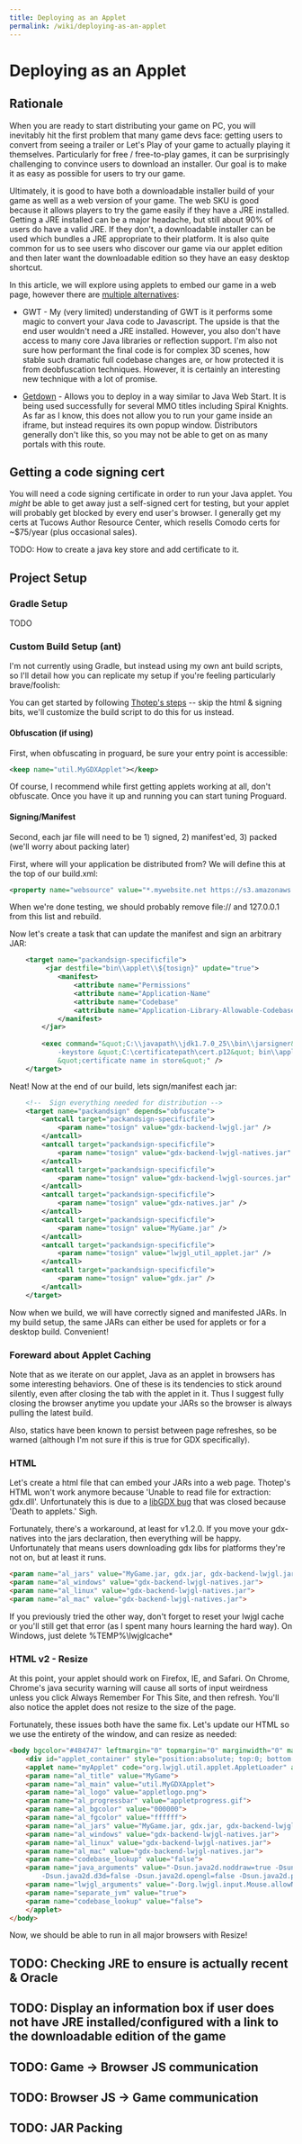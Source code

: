 ```yaml
---
title: Deploying as an Applet
permalink: /wiki/deploying-as-an-applet
---
```

# Deploying as an Applet #

## Rationale ##

When you are ready to start distributing your game on PC, you will inevitably hit the first problem that many game devs face:  getting users to convert from seeing a trailer or Let's Play of your game to actually playing it themselves.  Particularly for free / free-to-play games, it can be surprisingly challenging to convince users to download an installer.  Our goal is to make it as easy as possible for users to try our game.

Ultimately, it is good to have both a downloadable installer build of your game as well as a web version of your game.  The web SKU is good because it allows players to try the game easily if they have a JRE installed.  Getting a JRE installed can be a major headache, but still about 90% of users do have a valid JRE.  If they don't, a downloadable installer can be used which bundles a JRE appropriate to their platform.  It is also quite common for us to see users who discover our game via our applet edition and then later want the downloadable edition so they have an easy desktop shortcut.

In this article, we will explore using applets to embed our game in a web page, however there are [multiple alternatives](http://blog.gemserk.com/2011/02/09/ways-to-deploy-a-java-game/): 

* GWT - My (very limited) understanding of GWT is it performs some magic to convert your Java code to Javascript.  The upside is that the end user wouldn't need a JRE installed.  However, you also don't have access to many core Java libraries or reflection support.  I'm also not sure how performant the final code is for complex 3D scenes, how stable such dramatic full codebase changes are, or how protected it is from deobfuscation techniques.  However, it is certainly an interesting new technique with a lot of promise.

* [Getdown](https://github.com/threerings/getdown) - Allows you to deploy in a way similar to Java Web Start.  It is being used successfully for several MMO titles including Spiral Knights.  As far as I know, this does not allow you to run your game inside an iframe, but instead requires its own popup window.  Distributors generally don't like this, so you may not be able to get on as many portals with this route.

## Getting a code signing cert ##

You will need a code signing certificate in order to run your Java applet.  You _might_ be able to get away just a self-signed cert for testing, but your applet will probably get blocked by every end user's browser.  I generally get my certs at Tucows Author Resource Center, which resells Comodo certs for ~$75/year (plus occasional sales).

TODO:  How to create a java key store and add certificate to it.

## Project Setup ##

### Gradle Setup ###

TODO

### Custom Build Setup (ant) ###

I'm not currently using Gradle, but instead using my own ant build scripts, so I'll detail how you can replicate my setup if you're feeling particularly brave/foolish:

You can get started by following [Thotep's steps](http://www.thesecretpie.com/2011/05/being-like-minecraft-or-how-to-run-your.html) -- skip the html & signing bits, we'll customize the build script to do this for us instead.

#### Obfuscation (if using) ####

First, when obfuscating in proguard, be sure your entry point is accessible:

```xml
<keep name="util.MyGDXApplet"></keep>
```
	
Of course, I recommend while first getting applets working at all, don't obfuscate.  Once you have it up and running you can start tuning Proguard.

#### Signing/Manifest ####

Second, each jar file will need to be 1) signed, 2) manifest'ed, 3) packed (we'll worry about packing later)

First, where will your application be distributed from?  We will define this at the top of our build.xml:

```xml
<property name="websource" value="*.mywebsite.net https://s3.amazonaws.com/mystorage/ file:// 127.0.0.1" />
```

When we're done testing, we should probably remove file:// and 127.0.0.1 from this list and rebuild.
	
Now let's create a task that can update the manifest and sign an arbitrary JAR:

```xml
	<target name="packandsign-specificfile">
    	 <jar destfile="bin\\applet\\${tosign}" update="true">
    	    <manifest>
            	<attribute name="Permissions" 								value="all-permissions" />
        		<attribute name="Application-Name" 							value="Your Application Name" /> 
        		<attribute name="Codebase" 									value="${websource}" />
        		<attribute name="Application-Library-Allowable-Codebase"	value="${websource}" />
        	</manifest>
    	</jar>
    	
    	<exec command="&quot;C:\\javapath\\jdk1.7.0_25\\bin\\jarsigner&quot; -storepass PASSWORD -storetype pkcs12
			-keystore &quot;C:\certificatepath\cert.p12&quot; bin\\applet\\${tosign}
			&quot;certificate name in store&quot;" />
    </target>
```

Neat!  Now at the end of our build, lets sign/manifest each jar:

```xml
	<!--  Sign everything needed for distribution -->
    <target name="packandsign" depends="obfuscate">
        <antcall target="packandsign-specificfile">
            <param name="tosign" value="gdx-backend-lwjgl.jar" />
        </antcall>
        <antcall target="packandsign-specificfile">
            <param name="tosign" value="gdx-backend-lwjgl-natives.jar" />
        </antcall>
        <antcall target="packandsign-specificfile">
            <param name="tosign" value="gdx-backend-lwjgl-sources.jar" />
        </antcall>
        <antcall target="packandsign-specificfile">
            <param name="tosign" value="gdx-natives.jar" />
        </antcall>
        <antcall target="packandsign-specificfile">
            <param name="tosign" value="MyGame.jar" />
        </antcall>
        <antcall target="packandsign-specificfile">
            <param name="tosign" value="lwjgl_util_applet.jar" />
        </antcall>
        <antcall target="packandsign-specificfile">
            <param name="tosign" value="gdx.jar" />
        </antcall>
    </target>
```

Now when we build, we will have correctly signed and manifested JARs.  In my build setup, the same JARs can either be used for applets or for a desktop build.  Convenient!

### Foreward about Applet Caching ###

Note that as we iterate on our applet, Java as an applet in browsers has some interesting behaviors.  One of these is its tendencies to stick around silently, even after closing the tab with the applet in it.  Thus I suggest fully closing the browser anytime you update your JARs so the browser is always pulling the latest build.

Also, statics have been known to persist between page refreshes, so be warned (although I'm not sure if this is true for GDX specifically).

### HTML ###

Let's create a html file that can embed your JARs into a web page.  Thotep's HTML won't work anymore because 'Unable to read file for extraction: gdx.dll'.  Unfortunately this is due to a [libGDX bug](https://github.com/libgdx/libgdx/issues/1165) that was closed because 'Death to applets.'  Sigh.  

Fortunately, there's a workaround, at least for v1.2.0.  If you move your gdx-natives into the jars declaration, then everything will be happy.  Unfortunately that means users downloading gdx libs for platforms they're not on, but at least it runs.

```html
<param name="al_jars" value="MyGame.jar, gdx.jar, gdx-backend-lwjgl.jar, gdx-natives.jar">
<param name="al_windows" value="gdx-backend-lwjgl-natives.jar">
<param name="al_linux" value="gdx-backend-lwjgl-natives.jar">
<param name="al_mac" value="gdx-backend-lwjgl-natives.jar">
```

If you previously tried the other way, don't forget to reset your lwjgl cache or you'll still get that error (as I spent many hours learning the hard way).  On Windows, just delete %TEMP%\lwjglcache\*
	
### HTML v2 - Resize ###
	
At this point, your applet should work on Firefox, IE, and Safari.  On Chrome, Chrome's java security warning will cause all sorts of input weirdness unless you click Always Remember For This Site, and then refresh.  You'll also notice the applet does not resize to the size of the page.

Fortunately, these issues both have the same fix.  Let's update our HTML so we use the entirety of the window, and can resize as needed:

```html
<body bgcolor="#484747" leftmargin="0" topmargin="0" marginwidth="0" marginheight="0" style="overflow:hidden" >
	<div id="applet_container" style="position:absolute; top:0; bottom:0; left:0; right:0">
	<applet name="myApplet" code="org.lwjgl.util.applet.AppletLoader" archive="lwjgl_util_applet.jar" codebase="." width="100%" height="100%">
	<param name="al_title" value="MyGame">
	<param name="al_main" value="util.MyGDXApplet">
	<param name="al_logo" value="appletlogo.png">
	<param name="al_progressbar" value="appletprogress.gif">
	<param name="al_bgcolor" value="000000">
	<param name="al_fgcolor" value="ffffff">
	<param name="al_jars" value="MyGame.jar, gdx.jar, gdx-backend-lwjgl.jar, gdx-natives.jar">
	<param name="al_windows" value="gdx-backend-lwjgl-natives.jar">
	<param name="al_linux" value="gdx-backend-lwjgl-natives.jar">
	<param name="al_mac" value="gdx-backend-lwjgl-natives.jar">
	<param name="codebase_lookup" value="false">
	<param name="java_arguments" value="-Dsun.java2d.noddraw=true -Dsun.awt.noerasebackground=true
		-Dsun.java2d.d3d=false -Dsun.java2d.opengl=false -Dsun.java2d.pmoffscreen=false -Xmx800M">
	<param name="lwjgl_arguments" value="-Dorg.lwjgl.input.Mouse.allowNegativeMouseCoords=true">
	<param name="separate_jvm" value="true">
	<param name="codebase_lookup" value="false">
	</applet>
</body>
```

Now, we should be able to run in all major browsers with Resize!

## TODO: Checking JRE to ensure is actually recent & Oracle ##
## TODO: Display an information box if user does not have JRE installed/configured with a link to the downloadable edition of the game ##
## TODO:  Game -> Browser JS communication ##
## TODO:  Browser JS -> Game communication ##
## TODO:  JAR Packing ##